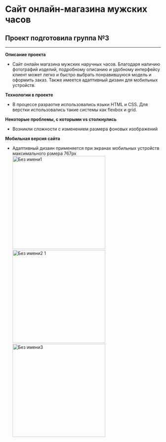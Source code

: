 # Сайт онлайн-магазина мужских часов

## Проект подготовила группа №3

---

**Описание проекта**

- Сайт онлайн магазина мужских наручных часов. Благодаря наличию фотографий изделий, подробному описанию и удобному интерфейсу клиент может легко и быстро выбрать понравившуюся модель и оформить заказ. Также имеется адаптивный дизаин для мобильных устройств.

**Технологии в проекте**

- В процессе разраотке использовались языки HTML и CSS. Для верстки использовались такие системы как flexbox и grid.

**Некоторые проблемы, с которыми vs столкнулись**

- Возникли сложности с изменением размера фоновых изображений

**Мобильная версия сайта**

- Адаптивный дизаин применяется при экранах мобильных устройств максимального рзмера 767px
  <img width="300" alt="Без имени1" src="https://user-images.githubusercontent.com/112322977/205482163-7cec1529-de58-4d38-9f32-7b84ff242df5.png">
  <img width="300" alt="Без имени2 1" src="https://user-images.githubusercontent.com/112322977/205482869-766a7374-a6da-4363-a85d-39b5115b24d7.png">
  <img width="300" alt="Без имени3" src="https://user-images.githubusercontent.com/112322977/205482894-8b064d05-6ab8-4bc7-8d16-981333e00489.png">
